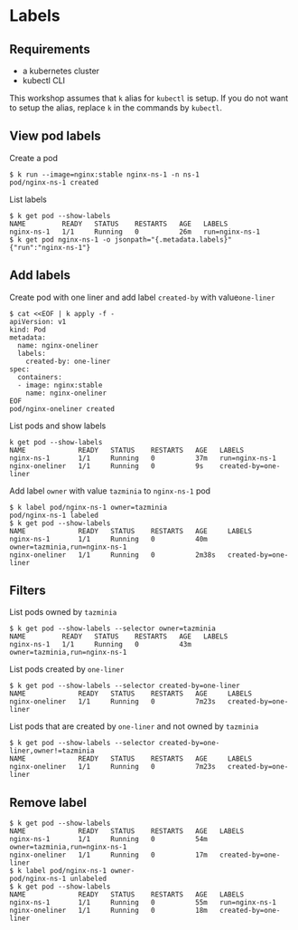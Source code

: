 # Labels

## Requirements

* a kubernetes cluster
* kubectl CLI

This workshop assumes that `k` alias for `kubectl` is setup. If you do not want to setup the alias, replace `k` in the commands by `kubectl`.

## View pod labels

Create a pod

```console
$ k run --image=nginx:stable nginx-ns-1 -n ns-1
pod/nginx-ns-1 created
```

List labels

```console
$ k get pod --show-labels
NAME         READY   STATUS    RESTARTS   AGE   LABELS
nginx-ns-1   1/1     Running   0          26m   run=nginx-ns-1
$ k get pod nginx-ns-1 -o jsonpath="{.metadata.labels}"
{"run":"nginx-ns-1"}
```

## Add labels

Create pod with one liner and add label `created-by` with value`one-liner`

```console
$ cat <<EOF | k apply -f -
apiVersion: v1
kind: Pod
metadata:
  name: nginx-oneliner
  labels:
    created-by: one-liner
spec:
  containers:
  - image: nginx:stable
    name: nginx-oneliner
EOF
pod/nginx-oneliner created
```

List pods and show labels

```console
k get pod --show-labels
NAME             READY   STATUS    RESTARTS   AGE   LABELS
nginx-ns-1       1/1     Running   0          37m   run=nginx-ns-1
nginx-oneliner   1/1     Running   0          9s    created-by=one-liner
```

Add label `owner` with value `tazminia` to `nginx-ns-1` pod

```console
$ k label pod/nginx-ns-1 owner=tazminia
pod/nginx-ns-1 labeled
$ k get pod --show-labels
NAME             READY   STATUS    RESTARTS   AGE     LABELS
nginx-ns-1       1/1     Running   0          40m     owner=tazminia,run=nginx-ns-1
nginx-oneliner   1/1     Running   0          2m38s   created-by=one-liner
```

## Filters

List pods owned by `tazminia`

```console
$ k get pod --show-labels --selector owner=tazminia
NAME         READY   STATUS    RESTARTS   AGE   LABELS
nginx-ns-1   1/1     Running   0          43m   owner=tazminia,run=nginx-ns-1
```

List pods created by `one-liner`

```console
$ k get pod --show-labels --selector created-by=one-liner
NAME             READY   STATUS    RESTARTS   AGE     LABELS
nginx-oneliner   1/1     Running   0          7m23s   created-by=one-liner
```

List pods that are created by `one-liner` and not owned by `tazminia`

```console
$ k get pod --show-labels --selector created-by=one-liner,owner!=tazminia
NAME             READY   STATUS    RESTARTS   AGE     LABELS
nginx-oneliner   1/1     Running   0          7m23s   created-by=one-liner
```

## Remove label

```console
$ k get pod --show-labels
NAME             READY   STATUS    RESTARTS   AGE   LABELS
nginx-ns-1       1/1     Running   0          54m   owner=tazminia,run=nginx-ns-1
nginx-oneliner   1/1     Running   0          17m   created-by=one-liner
$ k label pod/nginx-ns-1 owner-
pod/nginx-ns-1 unlabeled
$ k get pod --show-labels
NAME             READY   STATUS    RESTARTS   AGE   LABELS
nginx-ns-1       1/1     Running   0          55m   run=nginx-ns-1
nginx-oneliner   1/1     Running   0          18m   created-by=one-liner
```
